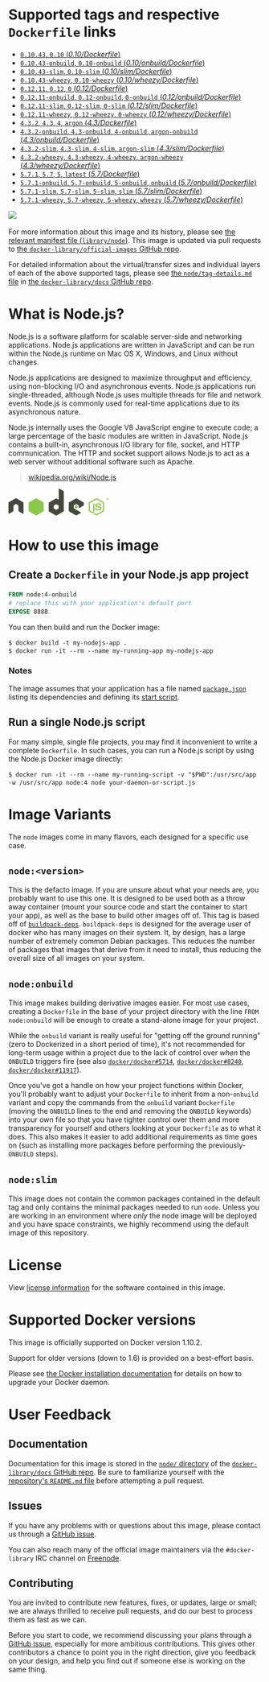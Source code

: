 # Supported tags and respective `Dockerfile` links

-	[`0.10.43`, `0.10` (*0.10/Dockerfile*)](https://github.com/nodejs/docker-node/blob/03d0a92fc4a52087d3bd414b49a977325a7ac4ff/0.10/Dockerfile)
-	[`0.10.43-onbuild`, `0.10-onbuild` (*0.10/onbuild/Dockerfile*)](https://github.com/nodejs/docker-node/blob/03d0a92fc4a52087d3bd414b49a977325a7ac4ff/0.10/onbuild/Dockerfile)
-	[`0.10.43-slim`, `0.10-slim` (*0.10/slim/Dockerfile*)](https://github.com/nodejs/docker-node/blob/03d0a92fc4a52087d3bd414b49a977325a7ac4ff/0.10/slim/Dockerfile)
-	[`0.10.43-wheezy`, `0.10-wheezy` (*0.10/wheezy/Dockerfile*)](https://github.com/nodejs/docker-node/blob/03d0a92fc4a52087d3bd414b49a977325a7ac4ff/0.10/wheezy/Dockerfile)
-	[`0.12.11`, `0.12`, `0` (*0.12/Dockerfile*)](https://github.com/nodejs/docker-node/blob/fa1d51c9b9bfab27e48f8c6c740fb702661089e8/0.12/Dockerfile)
-	[`0.12.11-onbuild`, `0.12-onbuild`, `0-onbuild` (*0.12/onbuild/Dockerfile*)](https://github.com/nodejs/docker-node/blob/fa1d51c9b9bfab27e48f8c6c740fb702661089e8/0.12/onbuild/Dockerfile)
-	[`0.12.11-slim`, `0.12-slim`, `0-slim` (*0.12/slim/Dockerfile*)](https://github.com/nodejs/docker-node/blob/fa1d51c9b9bfab27e48f8c6c740fb702661089e8/0.12/slim/Dockerfile)
-	[`0.12.11-wheezy`, `0.12-wheezy`, `0-wheezy` (*0.12/wheezy/Dockerfile*)](https://github.com/nodejs/docker-node/blob/fa1d51c9b9bfab27e48f8c6c740fb702661089e8/0.12/wheezy/Dockerfile)
-	[`4.3.2`, `4.3`, `4`, `argon` (*4.3/Dockerfile*)](https://github.com/nodejs/docker-node/blob/5934cfb183f13fec7ef17c5d185dbfe444d1da0f/4.3/Dockerfile)
-	[`4.3.2-onbuild`, `4.3-onbuild`, `4-onbuild`, `argon-onbuild` (*4.3/onbuild/Dockerfile*)](https://github.com/nodejs/docker-node/blob/5934cfb183f13fec7ef17c5d185dbfe444d1da0f/4.3/onbuild/Dockerfile)
-	[`4.3.2-slim`, `4.3-slim`, `4-slim`, `argon-slim` (*4.3/slim/Dockerfile*)](https://github.com/nodejs/docker-node/blob/5934cfb183f13fec7ef17c5d185dbfe444d1da0f/4.3/slim/Dockerfile)
-	[`4.3.2-wheezy`, `4.3-wheezy`, `4-wheezy`, `argon-wheezy` (*4.3/wheezy/Dockerfile*)](https://github.com/nodejs/docker-node/blob/5934cfb183f13fec7ef17c5d185dbfe444d1da0f/4.3/wheezy/Dockerfile)
-	[`5.7.1`, `5.7`, `5`, `latest` (*5.7/Dockerfile*)](https://github.com/nodejs/docker-node/blob/b2c7f6e357359b7b8f30caada05f1d412d926d7b/5.7/Dockerfile)
-	[`5.7.1-onbuild`, `5.7-onbuild`, `5-onbuild`, `onbuild` (*5.7/onbuild/Dockerfile*)](https://github.com/nodejs/docker-node/blob/b2c7f6e357359b7b8f30caada05f1d412d926d7b/5.7/onbuild/Dockerfile)
-	[`5.7.1-slim`, `5.7-slim`, `5-slim`, `slim` (*5.7/slim/Dockerfile*)](https://github.com/nodejs/docker-node/blob/b2c7f6e357359b7b8f30caada05f1d412d926d7b/5.7/slim/Dockerfile)
-	[`5.7.1-wheezy`, `5.7-wheezy`, `5-wheezy`, `wheezy` (*5.7/wheezy/Dockerfile*)](https://github.com/nodejs/docker-node/blob/b2c7f6e357359b7b8f30caada05f1d412d926d7b/5.7/wheezy/Dockerfile)

[![](https://badge.imagelayers.io/node:latest.svg)](https://imagelayers.io/?images=node:0.10.43,node:0.10.43-onbuild,node:0.10.43-slim,node:0.10.43-wheezy,node:0.12.11,node:0.12.11-onbuild,node:0.12.11-slim,node:0.12.11-wheezy,node:4.3.2,node:4.3.2-onbuild,node:4.3.2-slim,node:4.3.2-wheezy,node:5.7.1,node:5.7.1-onbuild,node:5.7.1-slim,node:5.7.1-wheezy)

For more information about this image and its history, please see [the relevant manifest file (`library/node`)](https://github.com/docker-library/official-images/blob/master/library/node). This image is updated via pull requests to [the `docker-library/official-images` GitHub repo](https://github.com/docker-library/official-images).

For detailed information about the virtual/transfer sizes and individual layers of each of the above supported tags, please see [the `node/tag-details.md` file](https://github.com/docker-library/docs/blob/master/node/tag-details.md) in [the `docker-library/docs` GitHub repo](https://github.com/docker-library/docs).

# What is Node.js?

Node.js is a software platform for scalable server-side and networking applications. Node.js applications are written in JavaScript and can be run within the Node.js runtime on Mac OS X, Windows, and Linux without changes.

Node.js applications are designed to maximize throughput and efficiency, using non-blocking I/O and asynchronous events. Node.js applications run single-threaded, although Node.js uses multiple threads for file and network events. Node.js is commonly used for real-time applications due to its asynchronous nature.

Node.js internally uses the Google V8 JavaScript engine to execute code; a large percentage of the basic modules are written in JavaScript. Node.js contains a built-in, asynchronous I/O library for file, socket, and HTTP communication. The HTTP and socket support allows Node.js to act as a web server without additional software such as Apache.

> [wikipedia.org/wiki/Node.js](https://en.wikipedia.org/wiki/Node.js)

![logo](https://raw.githubusercontent.com/docker-library/docs/01c12653951b2fe592c1f93a13b4e289ada0e3a1/node/logo.png)

# How to use this image

## Create a `Dockerfile` in your Node.js app project

```dockerfile
FROM node:4-onbuild
# replace this with your application's default port
EXPOSE 8888
```

You can then build and run the Docker image:

```console
$ docker build -t my-nodejs-app .
$ docker run -it --rm --name my-running-app my-nodejs-app
```

### Notes

The image assumes that your application has a file named [`package.json`](https://docs.npmjs.com/files/package.json) listing its dependencies and defining its [start script](https://docs.npmjs.com/misc/scripts#default-values).

## Run a single Node.js script

For many simple, single file projects, you may find it inconvenient to write a complete `Dockerfile`. In such cases, you can run a Node.js script by using the Node.js Docker image directly:

```console
$ docker run -it --rm --name my-running-script -v "$PWD":/usr/src/app -w /usr/src/app node:4 node your-daemon-or-script.js
```

# Image Variants

The `node` images come in many flavors, each designed for a specific use case.

## `node:<version>`

This is the defacto image. If you are unsure about what your needs are, you probably want to use this one. It is designed to be used both as a throw away container (mount your source code and start the container to start your app), as well as the base to build other images off of. This tag is based off of [`buildpack-deps`](https://registry.hub.docker.com/_/buildpack-deps/). `buildpack-deps` is designed for the average user of docker who has many images on their system. It, by design, has a large number of extremely common Debian packages. This reduces the number of packages that images that derive from it need to install, thus reducing the overall size of all images on your system.

## `node:onbuild`

This image makes building derivative images easier. For most use cases, creating a `Dockerfile` in the base of your project directory with the line `FROM node:onbuild` will be enough to create a stand-alone image for your project.

While the `onbuild` variant is really useful for "getting off the ground running" (zero to Dockerized in a short period of time), it's not recommended for long-term usage within a project due to the lack of control over *when* the `ONBUILD` triggers fire (see also [`docker/docker#5714`](https://github.com/docker/docker/issues/5714), [`docker/docker#8240`](https://github.com/docker/docker/issues/8240), [`docker/docker#11917`](https://github.com/docker/docker/issues/11917)).

Once you've got a handle on how your project functions within Docker, you'll probably want to adjust your `Dockerfile` to inherit from a non-`onbuild` variant and copy the commands from the `onbuild` variant `Dockerfile` (moving the `ONBUILD` lines to the end and removing the `ONBUILD` keywords) into your own file so that you have tighter control over them and more transparency for yourself and others looking at your `Dockerfile` as to what it does. This also makes it easier to add additional requirements as time goes on (such as installing more packages before performing the previously-`ONBUILD` steps).

## `node:slim`

This image does not contain the common packages contained in the default tag and only contains the minimal packages needed to run `node`. Unless you are working in an environment where *only* the node image will be deployed and you have space constraints, we highly recommend using the default image of this repository.

# License

View [license information](https://github.com/joyent/node/blob/master/LICENSE) for the software contained in this image.

# Supported Docker versions

This image is officially supported on Docker version 1.10.2.

Support for older versions (down to 1.6) is provided on a best-effort basis.

Please see [the Docker installation documentation](https://docs.docker.com/installation/) for details on how to upgrade your Docker daemon.

# User Feedback

## Documentation

Documentation for this image is stored in the [`node/` directory](https://github.com/docker-library/docs/tree/master/node) of the [`docker-library/docs` GitHub repo](https://github.com/docker-library/docs). Be sure to familiarize yourself with the [repository's `README.md` file](https://github.com/docker-library/docs/blob/master/README.md) before attempting a pull request.

## Issues

If you have any problems with or questions about this image, please contact us through a [GitHub issue](https://github.com/nodejs/docker-node/issues).

You can also reach many of the official image maintainers via the `#docker-library` IRC channel on [Freenode](https://freenode.net).

## Contributing

You are invited to contribute new features, fixes, or updates, large or small; we are always thrilled to receive pull requests, and do our best to process them as fast as we can.

Before you start to code, we recommend discussing your plans through a [GitHub issue](https://github.com/nodejs/docker-node/issues), especially for more ambitious contributions. This gives other contributors a chance to point you in the right direction, give you feedback on your design, and help you find out if someone else is working on the same thing.
